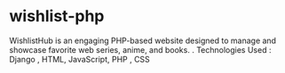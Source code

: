 # wishlist-php
WishlistHub is an engaging PHP-based website designed to manage and showcase favorite web series, anime, and books. . Technologies Used : Django , HTML, JavaScript, PHP , CSS
